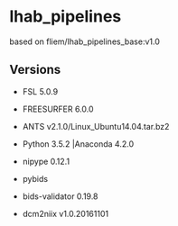 # lhab_pipelines

based on fliem/lhab_pipelines_base:v1.0

## Versions
* FSL 5.0.9
* FREESURFER 6.0.0
* ANTS v2.1.0/Linux_Ubuntu14.04.tar.bz2
* Python 3.5.2 |Anaconda 4.2.0
* nipype 0.12.1

* pybids
* bids-validator 0.19.8
* dcm2niix v1.0.20161101
